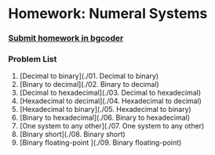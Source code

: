 Homework: Numeral Systems
=================

### [Submit homework in bgcoder](http://bgcoder.com/Contests/318/CSharp-Advanced-04-Numeral-Systems)

### Problem List

1. [Decimal to binary](./01. Decimal to binary)
1. [Binary to decimal](./02. Binary to decimal)
1. [Decimal to hexadecimal](./03. Decimal to hexadecimal)
1. [Hexadecimal to decimal](./04. Hexadecimal to decimal)
1. [Hexadecimal to binary](./05. Hexadecimal to binary)
1. [Binary to hexadecimal](./06. Binary to hexadecimal)
1. [One system to any other](./07. One system to any other)
1. [Binary short](./08. Binary short)
1. [Binary floating-point ](./09. Binary floating-point)
